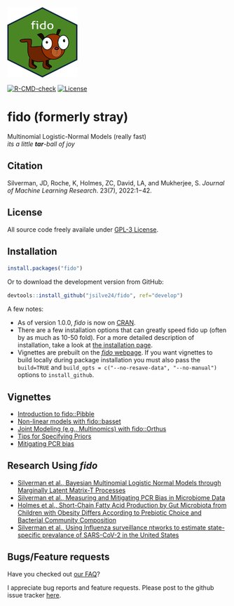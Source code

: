 <img width="160" height="160" src="https://raw.githubusercontent.com/jsilve24/fido/master/inst/fido.png" />

  <!-- badges: start -->
  [![R-CMD-check](https://github.com/jsilve24/fido/workflows/R-CMD-check/badge.svg)](https://github.com/jsilve24/fido/actions)
  [![License](http://img.shields.io/badge/license-GPL%20%28%3E=%202%29-brightgreen.svg?style=flat)](http://www.gnu.org/licenses/gpl-2.0.html) 
  <!-- badges: end -->

# fido (formerly stray)
Multinomial Logistic-Normal Models (really fast) <br>
*its a little **tar**-ball of joy*

## Citation ##
Silverman, JD, Roche, K, Holmes, ZC, David, LA, and Mukherjee, S. *Journal of Machine Learning Research*. 23(7), 2022:1−42.

## License ##
All source code freely availale under [GPL-3 License](https://www.gnu.org/licenses/gpl-3.0.en.html). 

## Installation ##

``` r
install.packages("fido")
```
Or to download the development version from GitHub:

``` r
devtools::install_github("jsilve24/fido", ref="develop")
```

A few notes:

* As of version 1.0.0, *fido* is now on [CRAN](https://cran.r-project.org/web/packages/fido/index.html). 
* There are a few installation options that can greatly speed fido up (often by as much as 10-50 fold). For a more detailed description of installation, take a look at [the installation page](https://github.com/jsilve24/fido/wiki/Installation-Details). 
* Vignettes are prebuilt on the [*fido* webpage](https://jsilve24.github.io/fido/). If you 
want vignettes to build locally during package installation you must also pass the `build=TRUE` and `build_opts = c("--no-resave-data", "--no-manual")` options to `install_github`. 

## Vignettes

* [Introduction to fido::Pibble](https://jsilve24.github.io/fido/articles/introduction-to-fido.html)
* [Non-linear models with fido::basset](https://jsilve24.github.io/fido/articles/non-linear-models.html)
* [Joint Modeling (e.g., Multinomics) with fido::Orthus](https://jsilve24.github.io/fido/articles/orthus.html)
* [Tips for Specifying Priors](https://jsilve24.github.io/fido/articles/picking_priors.html)
* [Mitigating PCR bias](https://jsilve24.github.io/fido/articles/mitigating-pcrbias.html)


## Research Using *fido*

* [Silverman et al., Bayesian Multinomial Logistic Normal Models through Marginally Latent Matrix-T Processes](https://arxiv.org/abs/1903.11695)
* [Silverman et al., Measuring and Mitigating PCR Bias in Microbiome Data](https://www.biorxiv.org/content/10.1101/604025v1.abstract)
* [Holmes et al., Short-Chain Fatty Acid Production by Gut Microbiota from Children with Obesity Differs According to Prebiotic Choice and Bacterial Community Composition](https://mbio.asm.org/content/11/4/e00914-20.abstract)
* [Silverman et al., Using Influenza surveillance ntworks to estimate state-specific prevalance of SARS-CoV-2 in the United States](https://stm.sciencemag.org/content/12/554/eabc1126)


## Bugs/Feature requests ##
Have you checked out [our FAQ](https://github.com/jsilve24/fido/wiki/Frequently-Asked-Questions)? 

I appreciate bug reports and feature requests. Please post to the github issue tracker [here](https://github.com/jsilve24/fido/issues). 


